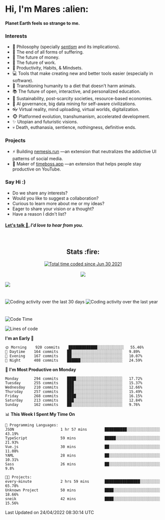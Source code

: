 <h1>Hi, I'm Mares :alien:</h1>

#### Planet Earth feels so strange to me.

### **Interests**

- 🌊 Philosophy (specially [_sentism_][sentismmedium] and its implications).
- 🎯 The end of all forms of suffering.
- 💸 The future of money.
- 💼 The future of work.
- 🧠 Productivity, Habits, & Mindsets.
- 💻 Tools that make creating new and better tools easier (especially in software).
- 🥗 Transitioning humanity to a diet that doesn't harm animals.
- 📚 The future of open, interactive, and personalized education.
- 🌱 Sustainability, post-scarcity societies, resource-based economies.
- 🤖 AI governance, big data mining for self-aware civilizations.
- 👓 Virtual reality, mind uploading, virtual worlds, digitalization.
- 🐵 Platformed evolution, transhumanism, accelerated development.
- ✨ Utopian and futuristic visions.
- 💀 Death, euthanasia, sentience, nothingness, definitive ends.


### **Projects**

- ⚡ Building [nemesis.run](https://nemesis.run) —an extension that neutralizes the addictive UI patterns of social media.
- 💎 Maker of [timeboss.app](https://timeboss.app) —an extension that helps people stay productive on YouTube.


### **Say Hi :)**

- Do we share any interests?
- Would you like to suggest a collaboration?
- Curious to learn more about me or my ideas?
- Eager to share your vision or a thought?
- Have a reason I didn't list?

#### [Let's talk :wave:.](mailto:mareszhar@gmail.com) _I'd love to hear from you_.

[sentismmedium]: https://medium.com/@mareszhar/born-a-prisoner-a-reflection-about-life-its-struggles-and-a-plan-to-escape-d8566ce9b026

<br>

<h2 align="center">Stats :fire:</h2>

<div align="center">
  <a href="https://wakatime.com/@cfdc0e0d-4860-4b62-9ff0-cb659185525e">
    <img src="https://wakatime.com/badge/user/cfdc0e0d-4860-4b62-9ff0-cb659185525e.svg" alt="Total time coded since Jun 30 2021" />
  </a>
</div>

<br>

<!-- 
Add or remove this: 
&dates=B1AAB3FF 
...or this...
&date_format=M%20j%5B%2C%20Y%5D
from the *streak stats URL below* if they get bugged and aren't updating: 
-->

<div align="center">
  <img src="https://github-readme-streak-stats.herokuapp.com?user=mareszhar&theme=black-ice&hide_border=true&stroke=FFFFFF15&ring=DF8FFE&fire=DF8FFE&currStreakLabel=DF8FFE&background=1A232A&currStreakNum=86FFAB&dates=B1AAB3FF&date_format=M%20j%5B%2C%20Y%5D">
</div>

<br>

<img src="https://activity-graph.herokuapp.com/graph?username=mareszhar&theme=nord&bg_color=00000000&color=979797&line=DF8FFE&point=00000000&area=true&hide_border=true">

<br>

<h1></h1>

<img src="https://wakatime.com/share/@mares/5df0ff02-9c79-41b4-b540-51dc9c65a57b.svg" alt="Coding activity over the last 30 days" />
<img src="https://wakatime.com/share/@mares/ea89ba71-f374-40af-930c-e0655909fe37.svg" alt="Coding activity over the last year" />

<h1></h1>

<!--START_SECTION:waka-->
![Code Time](http://img.shields.io/badge/Code%20Time-515%20hrs%2048%20mins-blue)

![Lines of code](https://img.shields.io/badge/From%20Hello%20World%20I%27ve%20Written-132%20Thousand%20lines%20of%20code-blue)

**I'm an Early 🐤** 

```text
🌞 Morning    920 commits    █████████████░░░░░░░░░░░░   55.46% 
🌆 Daytime    164 commits    ██░░░░░░░░░░░░░░░░░░░░░░░   9.89% 
🌃 Evening    167 commits    ██░░░░░░░░░░░░░░░░░░░░░░░   10.07% 
🌙 Night      408 commits    ██████░░░░░░░░░░░░░░░░░░░   24.59%

```
📅 **I'm Most Productive on Monday** 

```text
Monday       294 commits    ████░░░░░░░░░░░░░░░░░░░░░   17.72% 
Tuesday      255 commits    ███░░░░░░░░░░░░░░░░░░░░░░   15.37% 
Wednesday    210 commits    ███░░░░░░░░░░░░░░░░░░░░░░   12.66% 
Thursday     257 commits    ███░░░░░░░░░░░░░░░░░░░░░░   15.49% 
Friday       268 commits    ████░░░░░░░░░░░░░░░░░░░░░   16.15% 
Saturday     213 commits    ███░░░░░░░░░░░░░░░░░░░░░░   12.84% 
Sunday       162 commits    ██░░░░░░░░░░░░░░░░░░░░░░░   9.76%

```


📊 **This Week I Spent My Time On** 

```text
💬 Programming Languages: 
JSON                     1 hr 57 mins        ██████████░░░░░░░░░░░░░░░   43.19% 
TypeScript               59 mins             █████░░░░░░░░░░░░░░░░░░░░   21.93% 
Vue.js                   30 mins             ██░░░░░░░░░░░░░░░░░░░░░░░   11.08% 
YAML                     28 mins             ██░░░░░░░░░░░░░░░░░░░░░░░   10.31% 
Sass                     26 mins             ██░░░░░░░░░░░░░░░░░░░░░░░   9.8%

🐱‍💻 Projects: 
every-minute             2 hrs 59 mins       ████████████████░░░░░░░░░   65.78% 
Unknown Project          50 mins             ████░░░░░░░░░░░░░░░░░░░░░   18.66% 
sneik                    42 mins             ████░░░░░░░░░░░░░░░░░░░░░   15.56%

```


 Last Updated on 24/04/2022 08:30:14 UTC
<!--END_SECTION:waka-->
